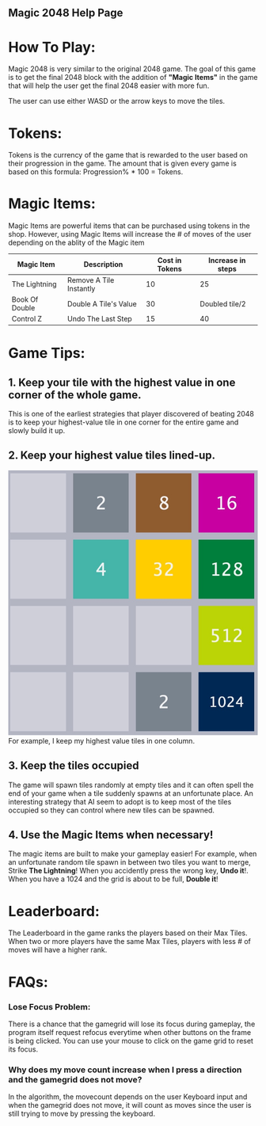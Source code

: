 ## Magic 2048 Help Page

# How To Play:

Magic 2048 is very similar to the original 2048 game. The goal of this game is to get the final 2048 block with the addition of **"Magic Items"** in the game that will help the user get the final 2048 easier with more fun.

The user can use either WASD or the arrow keys to move the tiles.

# Tokens:

Tokens is the currency of the game that is rewarded to the user based on their progression in the game. 
The amount that is given every game is based on this formula: Progression% * 100 = Tokens.

# Magic Items:

Magic Items are powerful items that can be purchased using tokens in the shop. However, using Magic Items will increase the # of moves of the user depending on the ablity of the Magic item

| Magic Item      | Description |  Cost in Tokens   | Increase in steps|
|  ----        |    ----   |      ---- | ---- |
| The Lightning   | Remove A Tile Instantly | 10   |  25 |
| Book Of Double  | Double A Tile's Value     | 30    | Doubled tile/2 |
| Control Z  | Undo The Last Step   | 15    | 40 |

# Game Tips:

## 1. Keep your tile with the highest value in one corner of the whole game.

This is one of the earliest strategies that player discovered of beating 2048 is to keep your highest-value tile in one corner for the entire game and slowly build it up.

## 2. Keep your highest value tiles lined-up.

![Game Grid](/assets/Magic2048.jpg)
For example, I keep my highest value tiles in one column.

## 3. Keep the tiles occupied

The game will spawn tiles randomly at empty tiles and it can often spell the end of your game when a tile suddenly spawns at an unfortunate place. An interesting strategy that AI seem to adopt is to keep most of the tiles occupied so they can control where new tiles can be spawned.

## 4. Use the Magic Items when necessary!

The magic items are built to make your gameplay easier! For example, when an unfortunate random tile spawn in between two tiles you want to merge, Strike **The Lightning**! When you accidently press the wrong key, **Undo it**!. When you have a 1024 and the grid is about to be full, **Double it**! 

# Leaderboard:

The Leaderboard in the game ranks the players based on their Max Tiles. When two or more players have the same Max Tiles, players with less # of moves will have a higher rank.

# FAQs:

### Lose Focus Problem: 

There is a chance that the gamegrid will lose its focus during gameplay, the program itself request refocus everytime when other buttons on the frame is being clicked. You can use your mouse to click on the game grid to reset its focus.

### Why does my move count increase when I press a direction and the gamegrid does not move?

In the algorithm, the movecount depends on the user Keyboard input and when the gamegrid does not move, it will count as moves since the user is still trying to move by pressing the keyboard.
